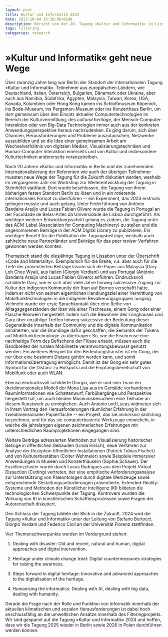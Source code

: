 ```yaml
---
layout: post
title: Kultur und Informatik 2023
date: 2023-10-04 15:30:00+0100
description: Bericht von der 20. Tagung »Kultur und Informatik« in Lissabon
tags: filtering
categories: research
---
```

# »Kultur und Informatik« geht neue Wege

Über zwanzig Jahre lang war Berlin der Standort der internationalen Tagung
»Kultur und Informatik«. Teilnehmer aus europäischen Ländern, wie Deutschland,
Italien, Österreich, Bulgarien, Dänemark oder Ukraine, aber auch aus Namibia,
Südafrika, Ägypten, Malaysia, Taiwan, Korea, USA, Kanada, Kolumbien oder Hong
Kong kamen ins Schloßmuseum Köpenick, ins Bode-Museum, ins Pergamon-Museum oder
ins Konzerthaus Berlin, um dort gemeinsam über den Einsatz aktueller
Computertechnologien im Bereich der Kulturvermittlung, des *cultural heritage*,
der Mensch-Computer-Interaktion oder von Big-Data Technologien immer auch aus
der konkreten Anwendungsperspektive heraus nachzudenken. Es ging darum, sich
über Chancen, Herausforderungen und Probleme auszutauschen, Netzwerke
auszubilden und so die Idee einer gemeinsamen Arbeit am Wechselverhältnis von
digitalen Medien, Visualisierungstechniken und Human-Computer Interaktion
einerseits und von Kultur und insbesondere Kulturtechniken andererseits
voranzutreiben. 

Nach 20 Jahren »Kultur und Informatik« in Berlin und der zunehmenden
Internationalisierung der Referenten wie auch der überigen Teilnehmer mussten
neue Wege der Tagung für die Zukunft diskutiert werden, weshalb im vergangenen
Jahr ein Workshop zur Weiterentwicklung der Tagung in Steinhöfel stattfand.
Dort wurde beschlossen, die Tagung von ihrem bisherigen festen Standort Berlin
zu lösen und in ein rotierende internationales Format zu überführen -- ein
Experiment, das 2023 erstmals gelingen musste und auch gelang. Unter
Federführung von António Bandeira Araújo und Lucas Fabian Olivero wurde die
Tagung in Portugal an der Faculdade de Belas-Artes da Universidade de Lisboa
durchgeführt. Als wichtiger weiterer Entwicklungsschritt gelang es zudem, die
Tagung unter das ACM-Label (Association for Computing Machinery) zu stellen und
die angenommenen Beiträge in der ACM Digital Library zu publizieren. Ein
wichtiger Benefit für die Publikation der Tagungsbeiträge, weshalb auch
zahlreiche neue Partnerländer und Beiträge für das *peer review*-Verfahren
gewonnen werden konnten.

Thematisch stand die diesjährige Tagung in Lissabon unter der Überschrift »Code
and Materiality«. Exemplarisch für die Breite, v.a. aber auch für die Tiefe der
präsentierten Beiträge lassen sich die Paper aus Malaysia (Gary Loh Chee Wyai),
aus Italien (Giorgio Verdiani) und aus Portugal (António Bandeira Araújo und
Lucas Fabian Olivero) anführen. Eindrucksvoll schilderte Gary, wie er sich über
viele Jahre hinweg sukzessive Zugang zur Kultur der indigenen Kommunity der
Iban auf Borneo verschafft hatte, indem er *nicht* von seinem eigentlichen
Handlungsziel einer Vermittlung von Mobilfunktechnologien in die indigenen
Bevölkerungsgruppen ausging. Vielmehr wurde der erste Sprachkontakt über eine
Reihe von Alltagsgegenständen der Iban wie einer Fischreuse, einem Gong oder
einer Flasche Reiswein hergestellt. Indem sich die Bewohner des Longhauses und
Gary über unzählige Treffen hinweg sukzessive der Bedeutung dieser Gegenstände
innerhalb der Community und die digitale Kommunikation annäherten, war die
Grundlage dafür geschaffen, die Semantik der Tokens auf Mobilfunkttechnologie
zu übertragen: So, wie die Fischreuse eine nachhaltige Form des Befischens der
Flüsse erlaubt, müssen auch die Bandbreiten der ruralen Mobilnetze
verantwortungsbewusst genutzt werden. Ein weiteres Beispiel für den
Bedeutungstransfer ist ein Gong, der nur über eine bestimmt Distanz gehört
werden kann, und somit Informationsübertragung ermöglicht. Damit ist der Gong
ein sehr gutes Symbol für die Distanz zu Hotspots und die Empfangsbereitschaft
von Mobilfunk oder auch WLAN. 

Ebenso eindrucksvoll schilderte Giorgio, wie er und sein Team ein
dreidimensionales Modell der Mona Lisa aus im Gemälde vorhandenen
Rauminformationen wie Schattenwurf, Farbübergänge und Perspektive hergestellt
hat, um auch blinden Museumsbesuchern eine Teilhabe an diesem Kunstwerk zu
ermöglichen. Auch Antonio und Lucas widmeten sich in ihrem Vortrag den
Herausforderungen räumlicher Erfahrung in der zweidimensionalen Papierfläche --
ein Projekt, das sie *immersive sketching* bezeichnen, und für das sie
computerbasierte Werkzeuge entwickeln, in welche die jahrelangen eigenen
zeichnerischen Erfahrungen mit unterschiedlichen Raumprojektionen eingegangen
sind.

Weitere Beiträge adressierten Methoden zur Visualisierung historischer Bezüge
in öffentlichen Gebäuden (Linda Hirsch), neue Verfahren zur Analyse der
Rezeption öffentlicher Installationen (Patrick Tobias Fischer) und von
Kulturerbestätten (Colter Wehmeier) sowie Beispiele immersiver Anwendungen in
Museen und Konzerthäusern (Sophie Schauer). Der Exzellenzcluster wurde durch
Lucas Rodrigues aus dem Projekt Virtual Dissection (Cutting) vertreten, der
eine empirische Anforderungsanalyse zur Unterstützung von Paleontologen durch
digitale Werkzeuge sowie entsprechende Gestaltungsanforderungen präsentierte.
Extended-Reality-Systeme und Methoden der Künstlicher Intelligenz (KI) bildeten
die technologischen Schwerpunkte der Tagung. Kontrovers wurden die Wirkung von
KI in künstlerischen Schaffensprozessen sowie Fragen der Autorenschaft
diskutiert.

Den Schluss der Tagung bildete der Blick in die Zukunft. 2024 wird die Tagung
»Kultur und Informatik« unter der Leitung von Stefano Bertocci, Giorgio Verdani
und Federico Cioli an der Universität Florenz stattfinden. 

Vier Themenschwerpunkte werden im Vordergrund stehen:

1. Dealing with disaster: Old and recent, natural and human, digital
   approaches and digital intervention.

2. Heritage under climate change treat: Digital countermeasures strategies for
   raising the awarness.

3. Steps forward in digital heritage: Innovative and advanced approaches to
   the digitalisation of the heritage.

4. Humanising the informatics: Dealing with AI, dealing with big data, dealing
   with humanity.

Gerade die Frage nach der Rolle und Funktion von Informatik innerhalb der
aktuellen klimatischen und sozialen Herausforderungen ist dabei hoch
anschlussfähig an die umweltlichen Ansätze innerhalb des Filteringprojekts. Wir
sind gespannt auf die Tagung »Kultur und Informatik« 2024 und hoffen, dass wir
die Tagung 2025 wieder in Berlin sowie 2026 in Polen durchführen werden können.

